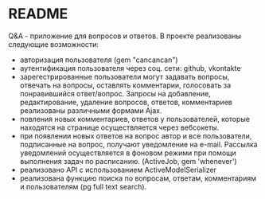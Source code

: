 # README
 Q&A  - приложение для вопросов и ответов. 
 В проекте реализованы следующие возможности:

 - авторизация пользователя (gem "cancancan")
 - аутентификация пользователя через соц. сети: github, vkontakte
 - зарегестрированные пользователи могут задавать вопросы, отвечать на вопросы, оставлять комментарии, голосовать за понравившийся ответ/вопрос. Запросы на добавление, редактирование, удаление вопросов, ответов, комментариев реализованы различными формами Ajax.
 -  повления новых комментариев, ответов у пользователей, которые находятся на странице осуществляется через вебсокеты. 
 - при появлении новых ответов на вопрос автор и все пользователи, подписанные на вопрос, получают уведомление на e-mail. Рассылка уведомлений осуществляется в фоновом режими при помощи выполнения задач по расписанию. (ActiveJob, gem 'whenever')
 - реализовано API с использованием ActiveModelSerializer
 - реализована функцию поиска по вопросам, ответам, комментариям и пользователям (pg full text search).
 
